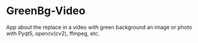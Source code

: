 # GreenBg-Video
App about the replace in a video with green background an image or photo with Pyqt5, opencv(cv2), ffmpeg, etc.
